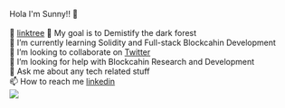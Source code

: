 Hola I'm Sunny!! 👋<br> <br>
🔗 [linktree](https://linktr.ee/UtkarshB)
🔭 My goal is to Demistify the dark forest <br>
🌱 I’m currently learning Solidity and Full-stack Blockcahin Development <br>
👯 I’m looking to collaborate on [Twitter]((https://twitter.com/tisistheway)) <br>
🤔 I’m looking for help with Blockcahin Research and Development <br>
💬 Ask me about any tech related stuff <br>
📫 How to reach me [linkedin](https://www.linkedin.com/in/sunt001/) <br>
<img src="https://github-readme-stats.vercel.app/api?username=meowwbuidler&show_icons=true&theme=radical">
